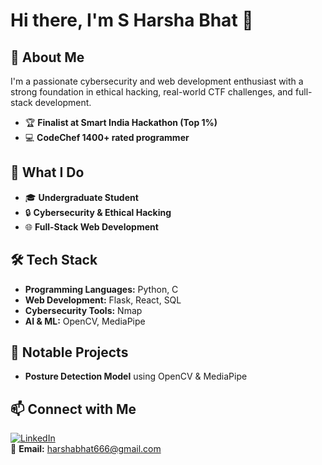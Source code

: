# Hi there, I'm S Harsha Bhat 👋  

## 🚀 About Me  
I'm a passionate cybersecurity and web development enthusiast with a strong foundation in ethical hacking, real-world CTF challenges, and full-stack development.  
- 🏆 **Finalist at Smart India Hackathon (Top 1%)**  
- 💻 **CodeChef 1400+ rated programmer**  

## 🎯 What I Do  
- 🎓 **Undergraduate Student**  
- 🔒 **Cybersecurity & Ethical Hacking**  
- 🌐 **Full-Stack Web Development**  

## 🛠️ Tech Stack  
- **Programming Languages:** Python, C  
- **Web Development:** Flask, React, SQL  
- **Cybersecurity Tools:** Nmap  
- **AI & ML:** OpenCV, MediaPipe  

## 📌 Notable Projects  
- **Posture Detection Model** using OpenCV & MediaPipe  

## 📫 Connect with Me  
[![LinkedIn](https://img.shields.io/badge/LinkedIn-0A66C2?style=for-the-badge&logo=linkedin&logoColor=white)](https://www.linkedin.com/in/s-harsha-bhat/)  
📧 **Email:** harshabhat666@gmail.com  
